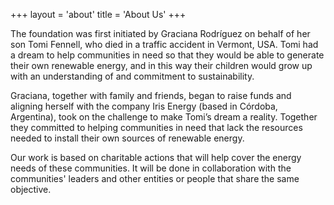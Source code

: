 +++
layout = 'about'
title = 'About Us'
+++

The foundation was first initiated by Graciana Rodríguez on behalf of her son Tomi Fennell, who died in
a traffic accident in Vermont, USA. Tomi had a dream to help communities in need so that they would be
able to generate their own renewable energy, and in this way their children would grow up with an
understanding of and commitment to sustainability.

Graciana, together with family and friends, began to raise funds and aligning herself with the
company Iris Energy (based in Córdoba, Argentina), took on the challenge to make Tomi’s dream a reality.
Together they committed to helping communities in need that lack the resources needed to install their
own sources of renewable energy.

Our work is based on charitable actions that will help cover the energy needs of these communities.
It will be done in collaboration with the communities' leaders and other entities or people that share
the same objective.
